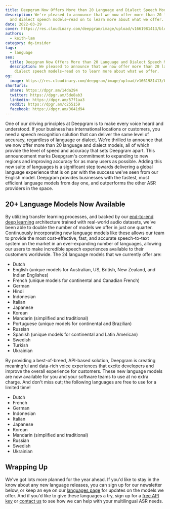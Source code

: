 ```yaml
---
title: Deepgram Now Offers More than 20 Language and Dialect Speech Models 
description: We're pleased to announce that we now offer more than 20 languages
  and dialect speech models—read on to learn more about what we offer.
date: 2022-03-29
cover: https://res.cloudinary.com/deepgram/image/upload/v1661981413/blog/deepgram-language-speech-models/DG-offers-over-20-language-models-thumb-554x220%402x.png
authors:
  - keith-lam
category: dg-insider
tags:
  - language
seo:
  title: Deepgram Now Offers More than 20 Language and Dialect Speech Models 
  description: We pleased to announce that we now offer more than 20 languages and
    dialect speech models—read on to learn more about what we offer.
og:
  image: https://res.cloudinary.com/deepgram/image/upload/v1661981413/blog/deepgram-language-speech-models/DG-offers-over-20-language-models-thumb-554x220%402x.png
shorturls:
  share: https://dpgr.am/14da294
  twitter: https://dpgr.am/5de8ab3
  linkedin: https://dpgr.am/57f1aa3
  reddit: https://dpgr.am/c255159
  facebook: https://dpgr.am/3641d94
---
```

One of our driving principles at Deepgram is to make every voice heard and understood. If your business has international locations or customers, you need a speech recognition solution that can deliver the same level of accuracy, regardless of language or dialect. We're thrilled to announce that we now offer more than 20 language and dialect models, all of which provide the level of speed and accuracy that sets Deepgram apart.  This announcement marks Deepgram's commitment to expanding to new regions and improving accuracy for as many users as possible. Adding this new suite of languages is a significant step towards delivering a global language experience that is on par with the success we've seen from our English model. Deepgram provides businesses with the fastest, most efficient language models from day one, and outperforms the other ASR providers in the space.

## 20+ Language Models Now Available

By utilizing transfer learning processes, and backed by our [end-to-end deep learning](https://offers.deepgram.com/how-deepgram-works-whitepaper) architecture trained with real-world audio datasets, we've been able to double the number of models we offer in just one quarter. Continuously incorporating new language models like these allows our team to provide the most cost-effective, fast, and accurate speech-to-text system on the market in an ever-expanding number of languages, allowing our users to make incredible speech experiences available to their customers worldwide. The 24 language models that we currently offer are:

* Dutch
* English (unique models for Australian, US, British, New Zealand, and Indian Englishes)
* French (unique models for continental and Canadian French)
* German
* Hindi
* Indonesian
* Italian
* Japanese
* Korean
* Mandarin (simplified and traditional)
* Portuguese (unique models for continental and Brazilian)
* Russian
* Spanish (unique models for continental and Latin American)
* Swedish
* Turkish
* Ukrainian

By providing a best-of-breed, API-based solution, Deepgram is creating meaningful and data-rich voice experiences that excite developers and improve the overall experience for customers. These new language models are now available for you and your software teams to use at no extra charge. And don't miss out; the following languages are free to use for a limited time!

* Dutch
* French
* German
* Indonesian
* Italian
* Japanese
* Korean
* Mandarin (simplified and traditional)
* Russian
* Swedish
* Ukrainian

<WhitepaperPromo whitepaper="deepgram-whitepaper-how-deepgram-works"></WhitepaperPromo>

## Wrapping Up

We've got lots more planned for the year ahead. If you'd like to stay in the know about any new language releases, you can sign up for our newsletter below, or keep an eye on our [languages page](https://deepgram.com/product/languages/) for updates on the models we offer. And if you'd like to give these languages a try, sign up for a [free API key](https://console.deepgram.com/) or [contact us](https://deepgram.com/contact-us/) to see how we can help with your multilingual ASR needs.